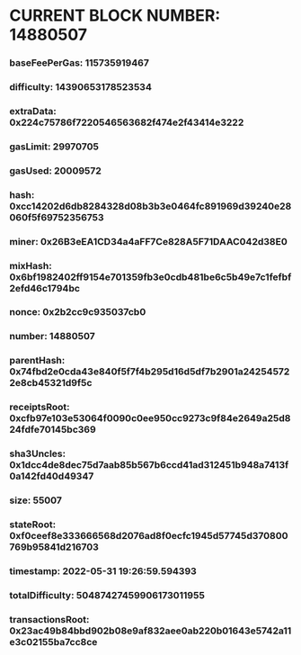 # CURRENT BLOCK NUMBER: 14880507

### baseFeePerGas: 115735919467
### difficulty: 14390653178523534
### extraData: 0x224c75786f7220546563682f474e2f43414e3222
### gasLimit: 29970705
### gasUsed: 20009572
### hash: 0xcc14202d6db8284328d08b3b3e0464fc891969d39240e28060f5f69752356753
### miner: 0x26B3eEA1CD34a4aFF7Ce828A5F71DAAC042d38E0
### mixHash: 0x6bf1982402ff9154e701359fb3e0cdb481be6c5b49e7c1fefbf2efd46c1794bc
### nonce: 0x2b2cc9c935037cb0
### number: 14880507
### parentHash: 0x74fbd2e0cda43e840f5f7f4b295d16d5df7b2901a242545722e8cb45321d9f5c
### receiptsRoot: 0xcfb97e103e53064f0090c0ee950cc9273c9f84e2649a25d824fdfe70145bc369
### sha3Uncles: 0x1dcc4de8dec75d7aab85b567b6ccd41ad312451b948a7413f0a142fd40d49347
### size: 55007
### stateRoot: 0xf0ceef8e333666568d2076ad8f0ecfc1945d57745d370800769b95841d216703
### timestamp: 2022-05-31 19:26:59.594393
### totalDifficulty: 50487427459906173011955
### transactionsRoot: 0x23ac49b84bbd902b08e9af832aee0ab220b01643e5742a11e3c02155ba7cc8ce
